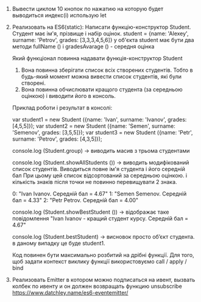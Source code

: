 1. Вывести циклом 10 кнопок по нажатию на которую будет выводиться индекс(i) использую let
2. Реализовать на ES6(static):
   Написати функцію-конструктор Student. Студент має ім'я, прізвище і набір оцінок.
   student = {name: 'Alexey', surname: 'Petrov', grades: [3,3,3,4,5,6]}
   у об'єкта student має бути два методи fullName () і gradesAvarage () - середня оцінка
   
   Який функціонал повинна надавати функція-конструктор Student
   1) Вона повинна зберігати список всіх створених студентів. Тобто в будь-який момент можна вивести список студентів, які були створені.
   2) Вона повинна обчислювати кращого студента (за середньою оцінкою) і виводити його в консоль.
   
   Приклад роботи і результат в консолі:
   
   var student1 = new Student ({name: 'Ivan', surname: 'Ivanov', grades: [4,5,5]});
   var student2 = new Student ({name: 'Semen', surname: 'Semenov', grades: [3,5,5]});
   var student3 = new Student ({name: 'Petr', surname: 'Petrov', grades: [4,3,5]});
   
   console.log (Student.group) -> виводить масив з трьома студентами
   
   console.log (Student.showAllStudents ()) -> виводить модифікований список студентів.
   Виводиться повне ім'я студента і його середній бал
   При цьому цей список відсортований за середньою оцінкою.
   і кількість знаків після точки не повинно перевищувати 2 знака.
   
   0: "Ivan Ivanov. Середній бал = 4.67"
   1: "Semen Semenov. Середній бал = 4.33"
   2: "Petr Petrov. Середній бал = 4.00"
   
   console.log (Student.showBestStudent ()) -> відображає таке повідомлення
   "Ivan Ivanov - кращий студент курсу. Середній бал = 4.67"
   
   console.log (Student.bestStudent) -> висновок просто об’єкт студента. в даному випадку це буде student1.
   
   Код повинен бути максимально розбитий на дрібні функції. Для того, щоб задати контекст виклику функції використовуємо call / apply / bind
3. Реализовать Emitter в котором можно подписаться на ивент, вызвать колбек по ивенту и он должен возвращать функцию unsubscribe https://www.datchley.name/es6-eventemitter/